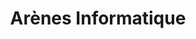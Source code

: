 ---
title: "Arènes Informatique"
url: /limoges/arenes-informatique-rue-des-arenes/
shop: ordinateur
---